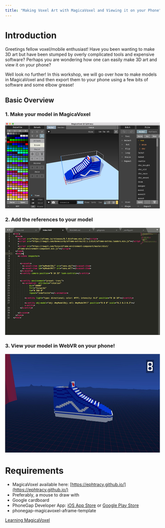 ```yaml
---
title: "Making Voxel Art with MagicaVoxel and Viewing it on your Phone"
---
```


# Introduction
Greetings fellow voxel/mobile enthusiast! Have you been wanting to make 3D art but have been stumped by overly complicated tools and expensive software? Perhaps you are wondering how one can easily make 3D art and view it on your phone? 

Well look no further! In this workshop, we will go over how to make models in MagicaVoxel and then export them to your phone using a few bits of software and some elbow grease!

## Basic Overview

### 1. Make your model in MagicaVoxel
![Step 1: Make your model](img/van_magica_voxel.png "Make your model")

### 2. Add the references to your model
![Step 2: Add the references to your model in HTML](img/van_code.png "Add the references to your model in HTML")

### 3. View your model in WebVR on your phone!
![Step 3: View your model!](img/van_phone.png "View your model!")

# Requirements
- MagicaVoxel available here: [https://ephtracy.github.io/](https://ephtracy.github.io/)
- Preferably, a mouse to draw with
- Google cardboard 
- PhoneGap Developer App: [iOS App Store](https://itunes.apple.com/app/id843536693) or [Google Play Store](https://itunes.apple.com/app/id843536693)
- phonegap-magicavoxel-aframe-template

[Learning MagicaVoxel](magicavoxel.md)